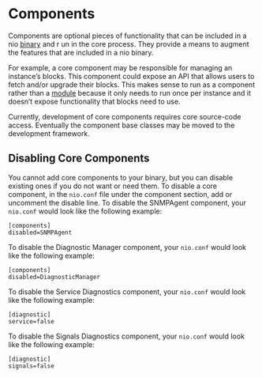 # Components

Components are optional pieces of functionality that can be included in a nio [binary](/binaries/README.md) and r un in the core process. They provide a means to augment the features that are included in a nio binary.

For example, a core component may be responsible for managing an instance’s blocks. This component could expose an API that allows users to fetch and/or upgrade their blocks. This makes sense to run as a component rather than a [module](/binaries/modules.md) because it only needs to run once per instance and it doesn’t expose functionality that blocks need to use.

Currently, development of core components requires core source-code access. Eventually the component base classes may be moved to the development framework.

## Disabling Core Components
You cannot add core components to your binary, but you can disable existing ones if you do not want or need them. To disable a core component, in the `nio.conf` file under the component section, add or uncomment the disable line.
To disable the SNMPAgent component, your `nio.conf` would look like the following example:
```
[components]
disabled=SNMPAgent
```


To disable the Diagnostic Manager component, your `nio.conf` would look like the following example:
```
[components]
disabled=DiagnosticManager
```


To disable the Service Diagnostics component, your `nio.conf` would look like the following example:
```
[diagnostic]
service=false
```


To disable the Signals Diagnostics component, your `nio.conf` would look like the following example:
```
[diagnostic]
signals=false
```
